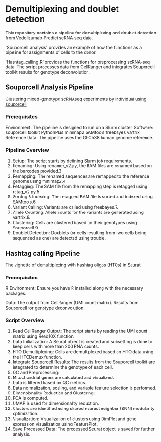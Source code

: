 # Demultiplexing and doublet detection

This repository contains a pipeline for demultiplexing and doublet detection from Vedolizumab-Predict scRNA-seq data.

'Souporcell_analysis' provides an example of how the functions as a pipeline for assignments of cells to the donor. 

'Hashtag_calling.R' provides the functions for preprocessing scRNA-seq data. The script processes data from CellRanger and integrates Souporcell toolkit results for genotype deconvolution.

## Souporcell Analysis Pipeline 

Clustering mixed-genotype scRNAseq experiments by individual using [souporcell](https://github.com/wheaton5/souporcell)

### Prerequisites
Environment: The pipeline is designed to run on a Slurm cluster.
Software:
souporcell toolkit
PythonPlus
minimap2
SAMtools
freebayes
vartrix
Reference Data: The pipeline uses the GRCh38 human genome reference.

### Pipeline Overview
1. Setup: The script starts by defining Slurm job requirements.
2. Renaming: Using renamer_v2.py, the BAM files are renamed based on the barcodes provided.3
3. Remapping: The renamed sequences are remapped to the reference genome using minimap2.4
4. Retagging: The SAM file from the remapping step is retagged using retag_v2.py.5
5. Sorting & Indexing: The retagged BAM file is sorted and indexed using SAMtools.6
6. Variant Calling: Variants are called using freebayes.7.
7. Allele Counting: Allele counts for the variants are generated using vartrix.8.
8. Clustering: Cells are clustered based on their genotypes using Souporcell.9.
9. Doublet Detection: Doublets (or cells resulting from two cells being sequenced as one) are detected using trouble.

## Hashtag calling Pipeline 

The vignette of demultiplexing with hashtag oligos (HTOs) in [Seurat](https://satijalab.org/seurat/articles/hashing_vignette)


### Prerequisites
R Environment: Ensure you have R installed along with the necessary packages.

Data:
The output from CellRanger (UMI count matrix).
Results from Souporcell for genotype deconvolution.

### Script Overview
1. Read CellRanger Output: The script starts by reading the UMI count matrix using Read10X function.
2. Data Initialization: A Seurat object is created and subsetting is done to keep cells with more than 200 RNA counts.
3. HTO Demultiplexing: Cells are demultiplexed based on HTO data using the HTODemux function.
4. Integrate Souporcell Results: The results from the Souporcell toolkit are integrated to determine the genotype of each cell.
5. QC and Preprocessing:
6. Mitochondrial genes are calculated and visualized.
7. Data is filtered based on QC metrics.
8. Data normalization, scaling, and variable feature selection is performed.
9. Dimensionality Reduction and Clustering:
10. PCA is computed.
11. UMAP is used for dimensionality reduction.
12. Clusters are identified using shared nearest neighbor (SNN) modularity optimization.
13. Visualization: Visualization of clusters using DimPlot and gene expression visualization using FeaturePlot.
14. Save Processed Data: The processed Seurat object is saved for further analysis.
